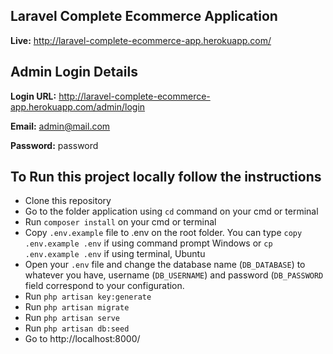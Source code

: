 ## Laravel Complete Ecommerce Application
**Live:** http://laravel-complete-ecommerce-app.herokuapp.com/

## Admin Login Details
**Login URL:** http://laravel-complete-ecommerce-app.herokuapp.com/admin/login

**Email:** admin@mail.com

**Password:** password



## To Run this project locally follow the instructions
- Clone this repository
- Go to the folder application using `cd` command on your cmd or terminal
- Run `composer install` on your cmd or terminal
- Copy `.env.example` file to .env on the root folder. You can type `copy .env.example .env` if using command prompt Windows or `cp .env.example .env` if using terminal, Ubuntu
- Open your `.env` file and change the database name (`DB_DATABASE`) to whatever you have, username (`DB_USERNAME`) and password (`DB_PASSWORD` field correspond to your configuration.
- Run `php artisan key:generate`
- Run `php artisan migrate`
- Run `php artisan serve`
- Run `php artisan db:seed`
- Go to http://localhost:8000/
